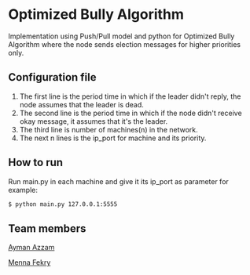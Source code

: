 # Optimized Bully Algorithm
Implementation using Push/Pull model and python for Optimized Bully Algorithm where the node sends election messages for higher priorities only.

## Configuration file
  1. The first line is the period time in which if the leader didn't reply, the node assumes that the leader is dead.
  2. The second line is the period time in which if the node didn't receive okay message, it assumes that it's the leader.
  3. The third line is number of machines(n) in the network.
  4. The next n lines is the ip_port for machine and its priority.

## How to run
Run main.py in each machine and give it its ip_port as parameter for example: 
```sh
$ python main.py 127.0.0.1:5555
```

## Team members
[Ayman Azzam](https://github.com/AymanAzzam)

[Menna Fekry](https://github.com/MennaFekry)
